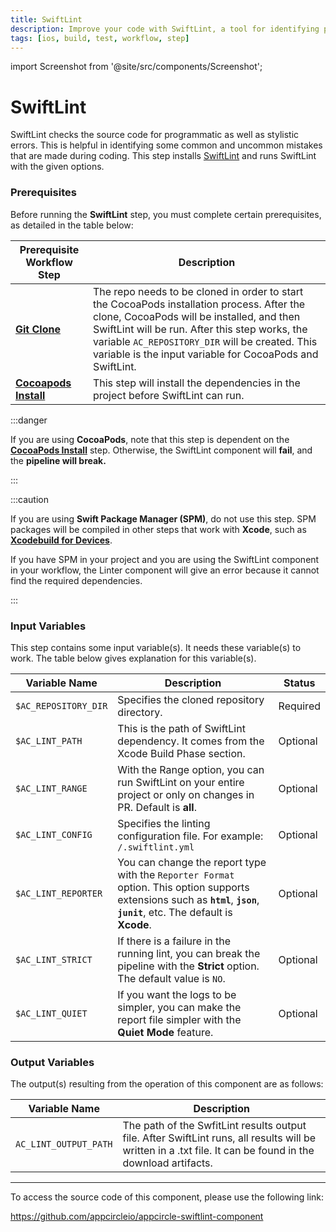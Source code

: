 ```yaml
---
title: SwiftLint
description: Improve your code with SwiftLint, a tool for identifying programmatic and stylistic errors. Prerequisites include Git Clone and Cocoapods Install.
tags: [ios, build, test, workflow, step]
---
```


import Screenshot from '@site/src/components/Screenshot';

# SwiftLint
SwiftLint checks the source code for programmatic as well as stylistic errors. This is helpful in identifying some common and uncommon mistakes that are made during coding. This step installs [SwiftLint](https://github.com/realm/SwiftLint/) and runs SwiftLint with the given options. 

### Prerequisites

Before running the **SwiftLint** step, you must complete certain prerequisites, as detailed in the table below:

| Prerequisite Workflow Step                      | Description                                     |
|-------------------------------------------------|-------------------------------------------------|
| [**Git Clone**](/workflows/common-workflow-steps/git-clone) | The repo needs to be cloned in order to start the CocoaPods installation process. After the clone, CocoaPods will be installed, and then SwiftLint will be run. After this step works, the variable `AC_REPOSITORY_DIR` will be created. This variable is the input variable for CocoaPods and SwiftLint. |
| [**Cocoapods Install**](/workflows/ios-specific-workflow-steps/cocoapods-install)| This step will install the dependencies in the project before SwiftLint can run. |

<Screenshot url='https://cdn.appcircle.io/docs/assets/BE2613-lint_order.png' />

:::danger

If you are using **CocoaPods**, note that this step is dependent on the [**CocoaPods Install**](/workflows/ios-specific-workflow-steps/cocoapods-install) step. Otherwise, the SwiftLint component will **fail**, and the **pipeline will break.**

:::

:::caution

If you are using **Swift Package Manager (SPM)**, do not use this step. SPM packages will be compiled in other steps that work with **Xcode**, such as [**Xcodebuild for Devices**](/workflows/ios-specific-workflow-steps/xcodebuild-for-devices).

If you have SPM in your project and you are using the SwiftLint component in your workflow, the Linter component will give an error because it cannot find the required dependencies.

:::

### Input Variables

This step contains some input variable(s). It needs these variable(s) to work. The table below gives explanation for this variable(s).

<Screenshot url='https://cdn.appcircle.io/docs/assets/BE2613-lintInput.png' />

| Variable Name                 | Description                                    | Status |
|-------------------------------|------------------------------------------------|--------|
| `$AC_REPOSITORY_DIR`         | Specifies the cloned repository directory. | Required |
| `$AC_LINT_PATH`               | This is the path of SwiftLint dependency. It comes from the Xcode Build Phase section. | Optional |
| `$AC_LINT_RANGE`              | With the Range option, you can run SwiftLint on your entire project or only on changes in PR. Default is **all**. | Optional |
| `$AC_LINT_CONFIG`             | Specifies the linting configuration file. For example: `/.swiftlint.yml` | Optional |
| `$AC_LINT_REPORTER`           | You can change the report type with the `Reporter Format` option. This option supports extensions such as **`html`**, **`json`**, **`junit`**, etc. The default is **Xcode**. | Optional |
| `$AC_LINT_STRICT`             | If there is a failure in the running lint, you can break the pipeline with the **Strict** option. The default value is `NO`. | Optional |
| `$AC_LINT_QUIET`               | If you want the logs to be simpler, you can make the report file simpler with the **Quiet Mode** feature. | Optional |

### Output Variables

The output(s) resulting from the operation of this component are as follows:

| Variable Name                 | Description                                    |
|-------------------------------|------------------------------------------------|
| `AC_LINT_OUTPUT_PATH`        | The path of the SwfitLint results output file. After SwiftLint runs, all results will be written in a .txt file. It can be found in the download artifacts. |

---

To access the source code of this component, please use the following link:

https://github.com/appcircleio/appcircle-swiftlint-component
